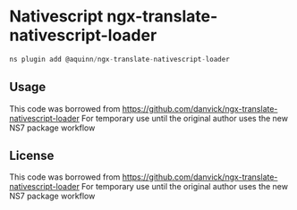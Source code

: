 # Nativescript ngx-translate-nativescript-loader

```javascript
ns plugin add @aquinn/ngx-translate-nativescript-loader
```

## Usage

This code was borrowed from https://github.com/danvick/ngx-translate-nativescript-loader
For temporary use until the original author uses the new NS7 package workflow

## License

This code was borrowed from https://github.com/danvick/ngx-translate-nativescript-loader
For temporary use until the original author uses the new NS7 package workflow
